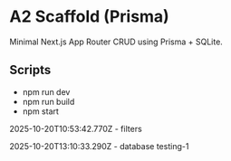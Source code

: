 # A2 Scaffold (Prisma)

Minimal Next.js App Router CRUD using Prisma + SQLite.

## Scripts
- npm run dev
- npm run build
- npm start

2025-10-20T10:53:42.770Z - filters

2025-10-20T13:10:33.290Z - database testing-1
